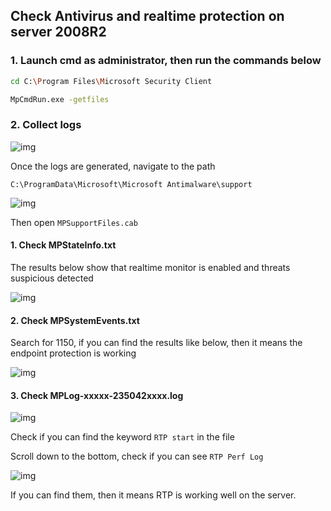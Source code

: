 ## Check Antivirus and realtime protection on server 2008R2

### 1. Launch cmd as administrator, then run the commands below

```sh
cd C:\Program Files\Microsoft Security Client
```

```sh
MpCmdRun.exe -getfiles
```


### 2. Collect logs

![img](https://guguimage.aceultraman.com/i/2023/08/14/j4ztl4-1.jpg)

 

Once the logs are generated, navigate to the path

```
C:\ProgramData\Microsoft\Microsoft Antimalware\support
```

![img](https://guguimage.aceultraman.com/i/2023/08/14/j4zp2m-1.jpg)

 

Then open `MPSupportFiles.cab`

 

#### 1. Check MPStateInfo.txt

The results below show that realtime monitor is enabled and threats suspicious detected

![img](https://guguimage.aceultraman.com/i/2023/08/14/j4zst0-1.jpg)

#### 2. Check MPSystemEvents.txt

Search for 1150, if you can find the results like below, then it means the endpoint protection is working

![img](https://guguimage.aceultraman.com/i/2023/08/14/j4ztfu-1.jpg)

 

#### 3. Check MPLog-xxxxx-235042xxxx.log 

![img](https://guguimage.aceultraman.com/i/2023/08/14/j4znr6-1.jpg)

Check if you can find the keyword `RTP start` in the file

Scroll down to the bottom, check if you can see `RTP Perf Log`

![img](https://guguimage.aceultraman.com/i/2023/08/14/j4zvlm-1.jpg)

If you can find them, then it means RTP is working well on the server.
